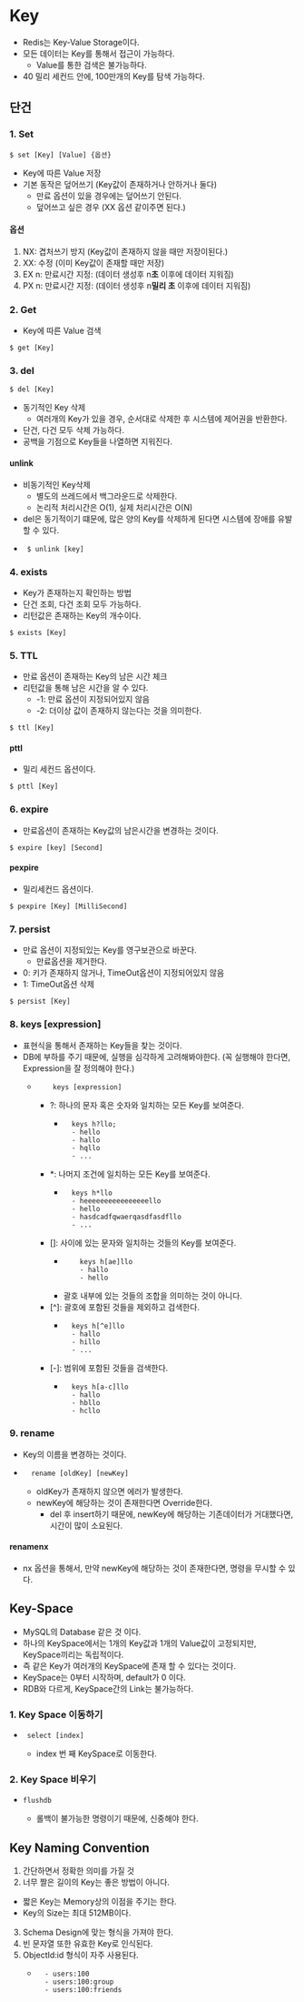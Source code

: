 # Key
- Redis는 Key-Value Storage이다.
- 모든 데이터는 Key를 통해서 접근이 가능하다.
  - Value를 통한 검색은 불가능하다.
- 40 밀리 세컨드 안에, 100만개의 Key를 탐색 가능하다.


## 단건

### 1. Set
```shell
$ set [Key] [Value] {옵션}
```
- Key에 따른 Value 저장
- 기본 동작은 덮어쓰기 (Key값이 존재하거나 안하거나 둘다)
  - 만료 옵션이 있을 경우에는 덮어쓰기 안된다.
  - 덮어쓰고 싶은 경우 (XX 옵션 같이주면 된다.)
#### 옵션
1. NX: 겹처쓰기 방지 (Key값이 존재하지 않을 때만 저장이된다.)
2. XX: 수정 (이미 Key값이 존재할 때만 저장)
3. EX n: 만료시간 지정: (데이터 생성후 n**초** 이후에 데이터 지워짐)
4. PX n: 만료시간 지정: (데이터 생성후 n**밀리 초** 이후에 데이터 지워짐)

### 2. Get
- Key에 따른 Value 검색
```shell
$ get [Key]
```

### 3. del
```shell
$ del [Key]
```
- 동기적인 Key 삭제
  - 여러개의 Key가 있을 경우, 순서대로 삭제한 후 시스템에 제어권을 반환한다.
- 단건, 다건 모두 삭제 가능하다.
- 공백을 기점으로 Key들을 나열하면 지워진다.

#### unlink
- 비동기적인 Key삭제
  - 별도의 쓰레드에서 백그라운드로 삭제한다.
  - 논리적 처리시간은 O(1), 실제 처리시간은 O(N)
- del은 동기적이기 떄문에, 많은 양의 Key를 삭제하게 된다면 시스템에 장애를 유발 할 수 있다.
- ```shell
   $ unlink [key]
  ```


### 4. exists
- Key가 존재하는지 확인하는 방법
- 단건 조회, 다건 조회 모두 가능하다.
- 리턴값은 존재하는 Key의 개수이다.

```shell
$ exists [Key]
```


### 5. TTL
- 만료 옵션이 존재하는 Key의 남은 시간 체크
- 리턴값을 통해 남은 시간을 알 수 있다.
  - -1: 만료 옵션이 지정되어있지 않음 
  - -2: 더이상 값이 존재하지 않는다는 것을 의미한다.
```shell
$ ttl [Key] 
```
#### pttl
- 밀리 세컨드 옵션이다.
```shell
$ pttl [Key] 
```

### 6. expire
- 만료옵션이 존재하는 Key값의 남은시간을 변경하는 것이다.
```shell
$ expire [key] [Second]
```

#### pexpire
- 밀리세컨드 옵션이다.
```shell
$ pexpire [Key] [MilliSecond]
```

### 7. persist
- 만료 옵션이 지정되있는 Key를 영구보관으로 바꾼다.
  - 만료옵션을 제거한다.
- 0: 키가 존재하지 않거나, TimeOut옵션이 지정되어있지 않음
- 1: TimeOut옵션 삭제
```shell
$ persist [Key]
```

### 8. keys [expression]
- 표현식을 통해서 존재하는 Key들을 찾는 것이다.
- DB에 부하를 주기 때문에, 실행을 심각하게 고려해봐야한다.  (꼭 실행해야 한다면, Expression을 잘 정의해야 한다.)
  - ```shell
        keys [expression]
    ```
    - ?: 하나의 문자 혹은 숫자와 일치하는 모든 Key를 보여준다.
      - ```shell
          keys h?llo;
          - hello
          - hallo
          - hqllo
          - ...
        ```
    - *: 나머지 조건에 일치하는 모든 Key를 보여준다.
      - ```shell
          keys h*llo
          - heeeeeeeeeeeeeeeello
          - hello
          - hasdcadfqwaerqasdfasdfllo
          - ...
        ```
    - []: 사이에 있는 문자와 일치하는 것들의 Key를 보여준다.
      - ```shell
            keys h[ae]llo
            - hallo
            - hello
        ```
      - 괄호 내부에 있는 것들의 조합을 의미하는 것이 아니다.
    - [^]: 괄호에 포함된 것들을 제외하고 검색한다.
      - ```shell
          keys h[^e]llo
          - hallo
          - hillo
          - ...
        ```
    - [-]: 범위에 포함된 것들을 검색한다.
      - ```shell
          keys h[a-c]llo
          - hallo
          - hbllo
          - hcllo
        ```
        
### 9. rename
- Key의 이름을 변경하는 것이다.
- ```shell
    rename [oldKey] [newKey]
  ```
  - oldKey가 존재하지 않으면 에러가 발생한다.
  - newKey에 해당하는 것이 존재한다면 Override한다.
    - del 후 insert하기 때문에, newKey에 해당하는 기존데이터가 거대했다면, 시간이 많이 소요된다.
#### renamenx
- nx 옵션을 통해서, 만약 newKey에 해당하는 것이 존재한다면, 명령을 무시할 수 있다.


## Key-Space
- MySQL의 Database 같은 것 이다.
- 하나의 KeySpace에서는 1개의 Key값과 1개의 Value값이 고정되지만, KeySpace끼리는 독립적이다.
- 즉 같은 Key가 여러개의 KeySpace에 존재 할 수 있다는 것이다.
- KeySpace는 0부터 시작하며, default가 0 이다.
- RDB와 다르게, KeySpace간의 Link는 불가능하다. 

### 1. Key Space 이동하기
- ```shell
   select [index]
  ```
  - index 번 째 KeySpace로 이동한다.

### 2. Key Space 비우기
- ```shell
  flushdb
  ```
  - 롤백이 불가능한 명령이기 때문에, 신중해야 한다.

## Key Naming Convention
1. 간단하면서 정확한 의미를 가질 것
2. 너무 짤은 길이의 Key는 좋은 방법이 아니다. 
  - 짧은 Key는 Memory상의 이점을 주기는 한다.
  - Key의 Size는 최대 512MB이다.
3. Schema Design에 맞는 형식을 가져야 한다.
4. 빈 문자열 또한 유효한 Key로 인식된다.
5. ObjectId:id 형식이 자주 사용된다.
   - ```text
       - users:100
       - users:100:group
       - users:100:friends
     ```